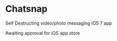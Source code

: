 Chatsnap
========

Self Destructing video/photo messaging iOS 7 app

Awaiting approval for iOS app store
